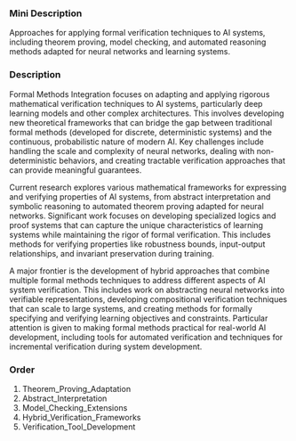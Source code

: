 ### Mini Description

Approaches for applying formal verification techniques to AI systems, including theorem proving, model checking, and automated reasoning methods adapted for neural networks and learning systems.

### Description

Formal Methods Integration focuses on adapting and applying rigorous mathematical verification techniques to AI systems, particularly deep learning models and other complex architectures. This involves developing new theoretical frameworks that can bridge the gap between traditional formal methods (developed for discrete, deterministic systems) and the continuous, probabilistic nature of modern AI. Key challenges include handling the scale and complexity of neural networks, dealing with non-deterministic behaviors, and creating tractable verification approaches that can provide meaningful guarantees.

Current research explores various mathematical frameworks for expressing and verifying properties of AI systems, from abstract interpretation and symbolic reasoning to automated theorem proving adapted for neural networks. Significant work focuses on developing specialized logics and proof systems that can capture the unique characteristics of learning systems while maintaining the rigor of formal verification. This includes methods for verifying properties like robustness bounds, input-output relationships, and invariant preservation during training.

A major frontier is the development of hybrid approaches that combine multiple formal methods techniques to address different aspects of AI system verification. This includes work on abstracting neural networks into verifiable representations, developing compositional verification techniques that can scale to large systems, and creating methods for formally specifying and verifying learning objectives and constraints. Particular attention is given to making formal methods practical for real-world AI development, including tools for automated verification and techniques for incremental verification during system development.

### Order

1. Theorem_Proving_Adaptation
2. Abstract_Interpretation
3. Model_Checking_Extensions
4. Hybrid_Verification_Frameworks
5. Verification_Tool_Development

